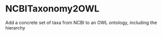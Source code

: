 NCBITaxonomy2OWL
================

Add a concrete set of taxa from NCBI to an OWL ontology, including the hierarchy
